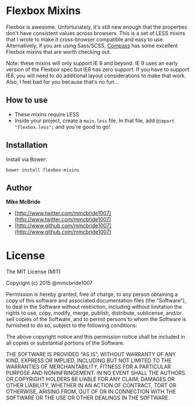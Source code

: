 # Flexbox Mixins
Flexbox is awesome. Unfortunately, it's still new enough that the properties don't have consistent values across browsers. This is a set of LESS mixins that I wrote to make it cross-browser compatible and easy to use. Alternatively, if you are using Sass/SCSS, [Compass](http://compass-style.org/) has some excellent Flexbox mixins that are worth checking out.

Note: these mixins will only support IE 9 and beyond. IE 9 uses an early version of the Flexbox spec but IE8 has zero support. If you have to support IE8, you will need to do additional layout considerations to make that work. Also, I feel bad for you because that's no fun...

## How to use
- These mixins require LESS
- Inside your project, create a `main.less` file. In that file, add `@import "flexbox.less";` and you're good to go!

## Installation
Install via Bower:

`bower install flexbox-mixins`

## Author
**Mike McBride**
- [http://www.twitter.com/mmcbride1007](http://www.twitter.com/mmcbride1007)
- [http://www.github.com/mmcbride1007](http://www.github.com/mmcbride1007)

# License

The MIT License (MIT)

  Copyright (c) 2015 @mmcbride1007

  Permission is hereby granted, free of charge, to any person obtaining a copy
  of this software and associated documentation files (the "Software"), to deal
  in the Software without restriction, including without limitation the rights
  to use, copy, modify, merge, publish, distribute, sublicense, and/or sell
  copies of the Software, and to permit persons to whom the Software is
  furnished to do so, subject to the following conditions:

  The above copyright notice and this permission notice shall be included in
  all copies or substantial portions of the Software.

  THE SOFTWARE IS PROVIDED "AS IS", WITHOUT WARRANTY OF ANY KIND, EXPRESS OR
  IMPLIED, INCLUDING BUT NOT LIMITED TO THE WARRANTIES OF MERCHANTABILITY,
  FITNESS FOR A PARTICULAR PURPOSE AND NONINFRINGEMENT. IN NO EVENT SHALL THE
  AUTHORS OR COPYRIGHT HOLDERS BE LIABLE FOR ANY CLAIM, DAMAGES OR OTHER
  LIABILITY, WHETHER IN AN ACTION OF CONTRACT, TORT OR OTHERWISE, ARISING FROM,
  OUT OF OR IN CONNECTION WITH THE SOFTWARE OR THE USE OR OTHER DEALINGS IN
  THE SOFTWARE.
